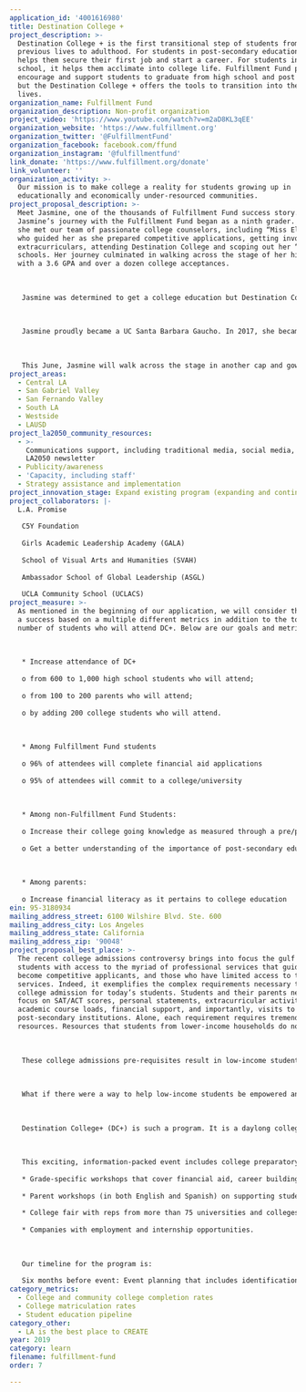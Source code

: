 ```yaml
---
application_id: '4001616980'
title: Destination College +
project_description: >-
  Destination College + is the first transitional step of students from their
  previous lives to adulthood. For students in post-secondary education, it
  helps them secure their first job and start a career. For students in high
  school, it helps them acclimate into college life. Fulfillment Fund programs
  encourage and support students to graduate from high school and post secondary
  but the Destination College + offers the tools to transition into their new
  lives.
organization_name: Fulfillment Fund
organization_description: Non-profit organization
project_video: 'https://www.youtube.com/watch?v=m2aD8KL3qEE'
organization_website: 'https://www.fulfillment.org'
organization_twitter: '@FulfillmentFund'
organization_facebook: facebook.com/ffund
organization_instagram: '@fulfillmentfund'
link_donate: 'https://www.fulfillment.org/donate'
link_volunteer: ''
organization_activity: >-
  Our mission is to make college a reality for students growing up in
  educationally and economically under-resourced communities.
project_proposal_description: >-
  Meet Jasmine, one of the thousands of Fulfillment Fund success story.
  Jasmine’s journey with the Fulfillment Fund began as a ninth grader. There,
  she met our team of passionate college counselors, including “Miss Elizabeth”
  who guided her as she prepared competitive applications, getting involved in
  extracurriculars, attending Destination College and scoping out her “dream”
  schools. Her journey culminated in walking across the stage of her high school
  with a 3.6 GPA and over a dozen college acceptances. 
   
   
   
   Jasmine was determined to get a college education but Destination College was the exclamation point to her post-secondary story. Shy by nature, she was intimidated by the sheer number of schools represented — from small local public colleges to private institutions from the east coast. She worked the courage to ask the rep from UC Santa Barbara since it was her first school of choice. She was surprised of how welcoming the reps were and answered her questions. Jasmine also attended three different workshops offered at Destination College — How to Seek Financial Aid, Paying Back Student Loans and Writing a Strong Personal Statement. By the end of the daylong event, she had two bags full of informational brochures from different schools and an intense conviction to attend college. She felt empowered.
   
   
   
   Jasmine proudly became a UC Santa Barbara Gaucho. In 2017, she became an intern at the Fulfillment Fund and volunteered at Destination College. In 2018, she participated in Fulfillment Fund’s Career Expo and Career Accelerator, opening other internship opportunities. She spent last summer working with the Downtown Women’s Shelter. The experience led to consider pursuing a master’s degree in social work once she finishes her undergraduate education in sociology. She feels that this is the best avenue for her professionally and help the community at the same time.
   
   
   
   This June, Jasmine will walk across the stage in another cap and gown, donning her bachelor’s degree and proudly claiming her place as her family’s first to graduate from college. Jasmine intends to remain involved with the Fulfillment Fund as a member of the Alumni Association and possible mentor — completing the circle of support we offer.
project_areas:
  - Central LA
  - San Gabriel Valley
  - San Fernando Valley
  - South LA
  - Westside
  - LAUSD
project_la2050_community_resources:
  - >-
    Communications support, including traditional media, social media, and
    LA2050 newsletter
  - Publicity/awareness
  - 'Capacity, including staff'
  - Strategy assistance and implementation
project_innovation_stage: Expand existing program (expanding and continuing ongoing successful projects)
project_collaborators: |-
  L.A. Promise
   
   C5Y Foundation
   
   Girls Academic Leadership Academy (GALA)
   
   School of Visual Arts and Humanities (SVAH)
   
   Ambassador School of Global Leadership (ASGL)
   
   UCLA Community School (UCLACS)
project_measure: >-
  As mentioned in the beginning of our application, we will consider the project
  a success based on a multiple different metrics in addition to the total
  number of students who will attend DC+. Below are our goals and metrics:
   
   
   
   * Increase attendance of DC+
   
   o from 600 to 1,000 high school students who will attend;
   
   o from 100 to 200 parents who will attend;
   
   o by adding 200 college students who will attend. 
   
   
   
   * Among Fulfillment Fund students
   
   o 96% of attendees will complete financial aid applications
   
   o 95% of attendees will commit to a college/university
   
   
   
   * Among non-Fulfillment Fund Students:
   
   o Increase their college going knowledge as measured through a pre/post questionnaire
   
   o Get a better understanding of the importance of post-secondary education
   
   
   
   * Among parents:
   
   o Increase financial literacy as it pertains to college education
ein: 95-3180934
mailing_address_street: 6100 Wilshire Blvd. Ste. 600
mailing_address_city: Los Angeles
mailing_address_state: California
mailing_address_zip: '90048'
project_proposal_best_place: >-
  The recent college admissions controversy brings into focus the gulf between
  students with access to the myriad of professional services that guide them
  become competitive applicants, and those who have limited access to these
  services. Indeed, it exemplifies the complex requirements necessary to gain
  college admission for today’s students. Students and their parents need to
  focus on SAT/ACT scores, personal statements, extracurricular activities,
  academic course loads, financial support, and importantly, visits to
  post-secondary institutions. Alone, each requirement requires tremendous
  resources. Resources that students from lower-income households do not have. 
   
   
   
   These college admissions pre-requisites result in low-income students (students who qualify for low cost/no-cost lunch) feeling that they have even less opportunity to get a college degree. Within LAUSD, only 70% of students attend college — significantly lower than cohorts enrolled in private and parochial schools. Even worse, only 11% of low-income students graduate from college within 6 years. 
   
   
   
   What if there were a way to help low-income students be empowered and inspired to get a college education — a one-stop shop that offers financial aid literacy, help with preparing and writing personal statements, advice on extracurricular activities and access to a multitude of post-secondary institutions? What if this day also helped students look toward their future career paths so that they could start envisioning themselves on that road to success?
   
   
   
   Destination College+ (DC+) is such a program. It is a daylong college preparation event that provides high school students, who may be the first in their family to apply for college, with a multi-faceted view of what to expect at college and how to prepare to get there. It addresses the unmet need of fostering a college-going mindset for low-income students. 
   
   
   
   This exciting, information-packed event includes college preparatory workshops, inspirational speakers, a campus tour, and an extensive college fair for 800 high school low-income students from Title I schools and parents. Some components include:
   
   * Grade-specific workshops that cover financial aid, career building, getting into your “right fit” school, building a high school portfolio, personal statement preparation, etc.;
   
   * Parent workshops (in both English and Spanish) on supporting students through the college application process, tips about financial aid, and financial literacy primers;
   
   * College fair with reps from more than 75 universities and colleges;
   
   * Companies with employment and internship opportunities.
   
   
   
   Our timeline for the program is:
   
   Six months before event: Event planning that includes identification and engagement of partner schools, speakers and others culminating to a daylong, tightly orchestrated event. We will conduct debrief afterwards and share best practices with partners. Success will be measured through surveys, attendance and college applications.
category_metrics:
  - College and community college completion rates
  - College matriculation rates
  - Student education pipeline
category_other:
  - LA is the best place to CREATE
year: 2019
category: learn
filename: fulfillment-fund
order: 7

---
```

